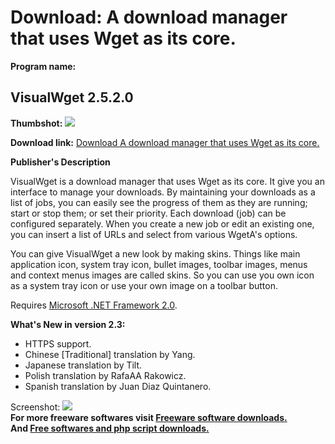 # Download: A download manager that uses Wget as its core.

**Program name:**

## VisualWget 2.5.2.0

  
**Thumbshot:** ![](http://www.freewarefiles.com/screenshot/visualwget_md.jpg)   
  
**Download link:** [Download A download manager that uses Wget as its core.](http://freesoftwares.boysofts.com/VisualWget_program_34363.html)  
  


**Publisher's Description**  
  


VisualWget is a download manager that uses Wget as its core. It give you an interface to manage your downloads. By maintaining your downloads as a list of jobs, you can easily see the progress of them as they are running; start or stop them; or set their priority. Each download (job) can be configured separately. When you create a new job or edit an existing one, you can insert a list of URLs and select from various WgetA's options. 

You can give VisualWget a new look by making skins. Things like main application icon, system tray icon, bullet images, toolbar images, menus and context menus images are called skins. So you can use you own icon as a system tray icon or use your own image on a toolbar button.

Requires [Microsoft .NET Framework 2.0](http://www.freewarefiles.com/program_10_108_16026.html). 

**What's New in version 2.3:**

  * HTTPS support. 
  * Chinese [Traditional] translation by Yang. 
  * Japanese translation by Tilt. 
  * Polish translation by RafaAA Rakowicz. 
  * Spanish translation by Juan Diaz Quintanero. 

  
  
Screenshot: ![](http://www.freewarefiles.com/screenshot/visualwget.jpg)   
**For more freeware softwares visit [Freeware software downloads.](http://freesoftwares.boysofts.com/)**   
**And [Free softwares and php script downloads.](http://www.boysofts.com/)**
